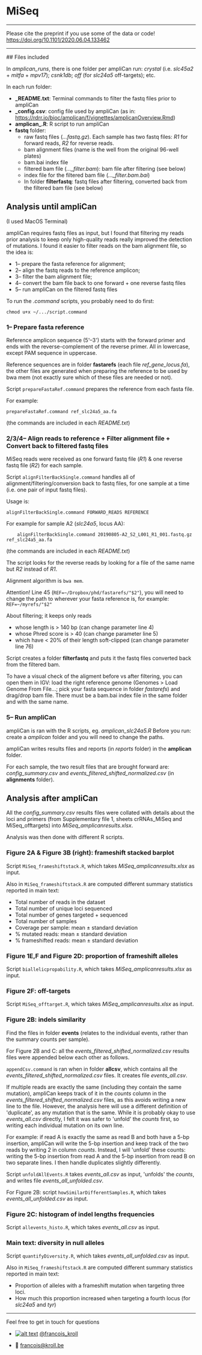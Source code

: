 # MiSeq

___

Please cite the preprint if you use some of the data or code! <br />
https://doi.org/10.1101/2020.06.04.133462

___

## Files included

In *amplican_runs*, there is one folder per ampliCan run: *crystal* (i.e. *slc45a2* + *mitfa* + *mpv17*);  *csnk1db*; *off* (for *slc24a5* off-targets); etc.

In each run folder:

* **_README.txt**: Terminal commands to filter the fastq files prior to ampliCan
* **_config.csv**: config file used by ampliCan (as in: https://rdrr.io/bioc/amplican/f/vignettes/amplicanOverview.Rmd)
* **amplican_.R**: R script to run ampliCan
* **fastq** folder:
  * raw fastq files (*...fastq.gz*). Each sample has two fastq files: *R1* for forward reads, *R2* for reverse reads.
  * bam alignment files (name is the well from the original 96-well plates)
  * bam.bai index file
  * filtered bam file (*..._filter.bam*): bam file after filtering (see below)
  * index file for the filtered bam file (*..._filter.bam.bai*)
  * In folder **filterfastq**: fastq files after filtering, converted back from the filtered bam file (see below)

## Analysis until ampliCan

(I used MacOS Terminal)

ampliCan requires fastq files as input, but I found that filtering my reads prior analysis to keep only high-quality reads really improved the detection of mutations.
I found it easier to filter reads on the bam alignment file, so the idea is:

* 1– prepare the fasta reference for alignment;
* 2– align the fastq reads to the reference amplicon;
* 3– filter the bam alignment file;
* 4– convert the bam file back to one forward + one reverse fastq files
* 5– run ampliCan on the filtered fastq files

To run the *.command* scripts, you probably need to do first:

    chmod u+x ~/.../script.command

### 1– Prepare fasta reference

Reference amplicon sequence (5'–3') starts with the forward primer and ends with the reverse-complement of the reverse primer. All in lowercase, except PAM sequence in uppercase.

Reference sequences are in folder **fastarefs** (each file *ref_gene_locus.fa*), the other files are generated when preparing the reference to be used by bwa mem (not exactly sure which of these files are needed or not).

Script `prepareFastaRef.command` prepares the reference from each fasta file.

For example:

    prepareFastaRef.command ref_slc24a5_aa.fa

(the commands are included in each *README.txt*)

### 2/3/4– Align reads to reference + Filter alignment file + Convert back to filtered fastq files

MiSeq reads were received as one forward fastq file (*R1*) & one reverse fastq file (*R2*) for each sample.

Script `alignFilterBackSingle.command` handles all of alignment/filtering/conversion back to fastq files, for one sample at a time (i.e. one pair of input fastq files).

Usage is:

    alignFilterBackSingle.command FORWARD_READS REFERENCE

For example for sample A2 (*slc24a5*, locus AA):

        alignFilterBackSingle.command 20190805-A2_S2_L001_R1_001.fastq.gz ref_slc24a5_aa.fa

(the commands are included in each *README.txt*)

The script looks for the reverse reads by looking for a file of the same name but *R2* instead of *R1*.

Alignment algorithm is `bwa mem`.

Attention! Line 45 (`REF=~/Dropbox/phd/fastarefs/"$2"`), you will need to change the path to wherever your fasta reference is, for example: `REF=~/myrefs/"$2"`

About filtering; it keeps only reads

* whose length is > 140 bp (can change parameter line 4)
* whose Phred score is > 40 (can change parameter line 5)
* which have < 20% of their length soft-clipped (can change parameter line 76)

Script creates a folder **filterfastq** and puts it the fastq files converted back from the filtered bam.

To have a visual check of the aligment before vs after filtering, you can open them in IGV: load the right reference genome (Genomes > Load Genome From File...; pick your fasta sequence in folder *fastarefs*) and drag/drop bam file. There must be a bam.bai index file in the same folder and with the same name.

### 5– Run ampliCan

ampliCan is ran with the R scripts, eg. *amplican_slc24a5.R*
Before you run: create a *amplican* folder and you will need to change the paths.

ampliCan writes results files and reports (in *reports* folder) in the **amplican** folder.

For each sample, the two result files that are brought forward are: *config_summary.csv* and *events_filtered_shifted_normalized.csv* (in **alignments** folder).

## Analysis after ampliCan

All the *config_summary.csv* results files were collated with details about the loci and primers (from Supplementary file 1, sheets crRNAs_MiSeq and MiSeq_offtargets) into *MiSeq_amplicanresults.xlsx*.

Analysis was then done with different R scripts.

### Figure 2A & Figure 3B (right): frameshift stacked barplot

Script `MiSeq_frameshiftstack.R`, which takes *MiSeq_amplicanresults.xlsx* as input.

Also in `MiSeq_frameshiftstack.R` are computed different summary statistics reported in main text:
* Total number of reads in the dataset
* Total number of unique loci sequenced
* Total number of genes targeted + sequenced
* Total number of samples
* Coverage per sample: mean ± standard deviation
* % mutated reads: mean ± standard deviation
* % frameshifted reads: mean ± standard deviation

### Figure 1E,F and Figure 2D: proportion of frameshift alleles

Script `biallelicpropability.R`, which takes *MiSeq_amplicanresults.xlsx* as input.

### Figure 2F: off-targets

Script `MiSeq_offtarget.R`, which takes *MiSeq_amplicanresults.xlsx* as input.

### Figure 2B: indels similarity

Find the files in folder **events** (relates to the individual events, rather than the summary counts per sample).

For Figure 2B and C: all the *events_filtered_shifted_normalized.csv* results files were appended below each other as follows.

`appendCsv.command` is ran when in folder **allcsv**, which contains all the *events_filtered_shifted_normalized.csv* files. It creates file *events_all.csv*.

If multiple reads are exactly the same (including they contain the same mutation), ampliCan keeps track of it in the *counts* column in the *events_filtered_shifted_normalized.csv* files, as this avoids writing a new line to the file. However, the analysis here will use a different definition of 'duplicate', as any mutation that is the same. While it is probably okay to use *events_all.csv* directly, I felt it was safer to 'unfold' the *counts* first, so writing each individual mutation on its own line.

For example: if read A is exactly the same as read B and both have a 5-bp insertion, ampliCan will write the 5-bp insertion and keep track of the two reads by writing 2 in column *counts*. Instead, I will 'unfold' these counts: writing the 5-bp insertion from read A and the 5-bp insertion from read B on two separate lines. I then handle duplicates slightly differently.

Script `unfoldAllEvents.R` takes *events_all.csv* as input, 'unfolds' the *counts*, and writes file *events_all_unfolded.csv*.

For Figure 2B: script `howSimilarDifferentSamples.R`, which takes *events_all_unfolded.csv* as input.

### Figure 2C: histogram of indel lengths frequencies

Script `allevents_histo.R`, which takes *events_all.csv* as input.

### Main text: diversity in null alleles

Script `quantifyDiversity.R`, which takes *events_all_unfolded.csv* as input.

Also in `MiSeq_frameshiftstack.R` are computed different summary statistics reported in main text:
* Proportion of alleles with a frameshift mutation when targeting three loci.
* How much this proportion increased when targeting a fourth locus (for *slc24a5* and *tyr*)

---

Feel free to get in touch for questions

  * [![alt text][1.2]][1] [@francois_kroll](https://twitter.com/francois_kroll)

  * :email: francois@kroll.be

<!-- icons with padding -->
[1.1]: http://i.imgur.com/tXSoThF.png (twitter icon with padding)

<!-- icons without padding -->
[1.2]: http://i.imgur.com/wWzX9uB.png (twitter icon without padding)

<!-- links to your social media accounts -->
[1]: https://twitter.com/francois_kroll
